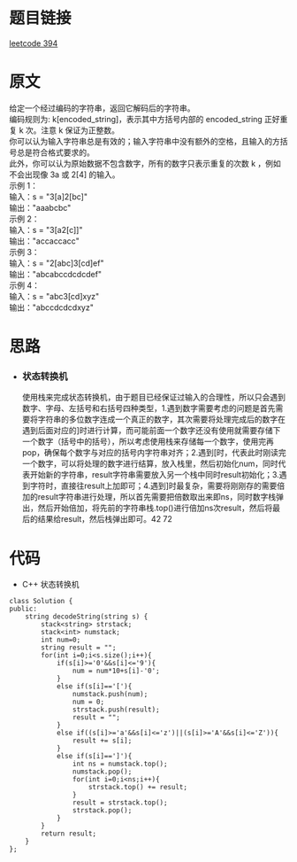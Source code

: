 # 题目链接
[leetcode 394](https://leetcode-cn.com/problems/decode-string/)

# 原文
给定一个经过编码的字符串，返回它解码后的字符串。  
编码规则为: k[encoded_string]，表示其中方括号内部的 encoded_string 正好重复 k 次。注意 k 保证为正整数。  
你可以认为输入字符串总是有效的；输入字符串中没有额外的空格，且输入的方括号总是符合格式要求的。  
此外，你可以认为原始数据不包含数字，所有的数字只表示重复的次数 k ，例如不会出现像 3a 或 2[4] 的输入。  
示例 1：  
输入：s = "3[a]2[bc]"  
输出："aaabcbc"  
示例 2：  
输入：s = "3[a2[c]]"  
输出："accaccacc"  
示例 3：  
输入：s = "2[abc]3[cd]ef"  
输出："abcabccdcdcdef"  
示例 4：  
输入：s = "abc3[cd]xyz"  
输出："abccdcdcdxyz"    

# 思路
- ### **状态转换机**
  使用栈来完成状态转换机，由于题目已经保证过输入的合理性，所以只会遇到数字、字母、左括号和右括号四种类型，1.遇到数字需要考虑的问题是首先需要将字符串的多位数字连成一个真正的数字，其次需要将处理完成后的数字在遇到后面对应的]时进行计算，而可能前面一个数字还没有使用就需要存储下一个数字（括号中的括号），所以考虑使用栈来存储每一个数字，使用完再pop，确保每个数字与对应的括号内字符串对齐；2.遇到[时，代表此时刚读完一个数字，可以将处理的数字进行结算，放入栈里，然后初始化num，同时代表开始新的字符串，result字符串需要放入另一个栈中同时result初始化；3.遇到字符时，直接往result上加即可；4.遇到]时最复杂，需要将刚刚存的需要倍加的result字符串进行处理，所以首先需要把倍数取出来即ns，同时数字栈弹出，然后开始倍加，将先前的字符串栈.top()进行倍加ns次result，然后将最后的结果给result，然后栈弹出即可。42 72

# 代码
- C++ 状态转换机
```
class Solution {
public:
    string decodeString(string s) {
        stack<string> strstack;
        stack<int> numstack;
        int num=0;
        string result = "";
        for(int i=0;i<s.size();i++){
            if(s[i]>='0'&&s[i]<='9'){
                num = num*10+s[i]-'0';
            }
            else if(s[i]=='['){
                numstack.push(num);
                num = 0;
                strstack.push(result);
                result = "";
            }
            else if((s[i]>='a'&&s[i]<='z')||(s[i]>='A'&&s[i]<='Z')){
                result += s[i];
            }
            else if(s[i]==']'){
                int ns = numstack.top();
                numstack.pop();
                for(int i=0;i<ns;i++){
                    strstack.top() += result;
                }
                result = strstack.top();
                strstack.pop();
            }
        }
        return result;
    }
};
```
